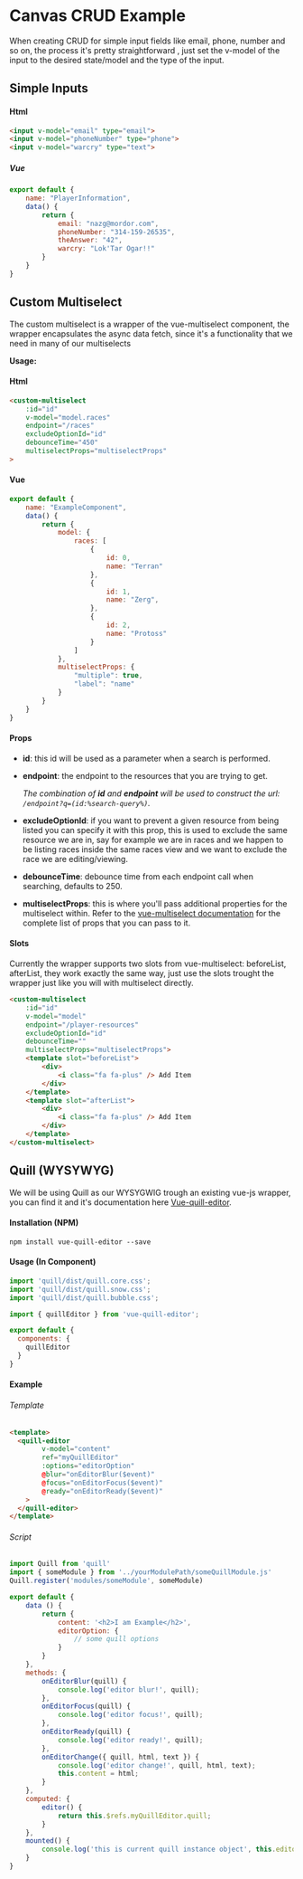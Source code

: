 # Canvas CRUD Example

When creating CRUD for simple input fields like email, phone, number and so on, the process it's pretty straightforward
, just set the v-model of the input to the desired state/model and the type of the input.

## Simple Inputs

#### Html

```html
<input v-model="email" type="email">
<input v-model="phoneNumber" type="phone">
<input v-model="warcry" type="text">
```

##### Vue

```js
export default {
    name: "PlayerInformation",
    data() {
        return {
            email: "nazg@mordor.com",
            phoneNumber: "314-159-26535",
            theAnswer: "42",
            warcry: "Lok'Tar Ogar!!"
        }
    }
}
```

## Custom Multiselect

The custom multiselect is a wrapper of the vue-multiselect component, the wrapper encapsulates the async data fetch, since it's a functionality that we need in many
of our multiselects

**Usage:**

#### Html
```html
<custom-multiselect
    :id="id"
    v-model="model.races"
    endpoint="/races"
    excludeOptionId="id"
    debounceTime="450"
    multiselectProps="multiselectProps"
>
```

#### Vue
```js
export default {
    name: "ExampleComponent",
    data() {
        return {
            model: {
                races: [
                    {
                        id: 0,
                        name: "Terran"
                    },
                    {
                        id: 1,
                        name: "Zerg",
                    },
                    {
                        id: 2,
                        name: "Protoss"
                    }
                ]
            },
            multiselectProps: {
                "multiple": true,
                "label": "name"
            }
        }
    }
}
```

#### Props

- **id**: this id will be used as a parameter when a search is performed.
- **endpoint**: the endpoint to the resources that you are trying to get.

    *The combination of **id** and **endpoint** will be used to construct the url: `/endpoint?q=(id:%search-query%)`.*

- **excludeOptionId**: if you want to prevent a given resource from being listed you can specify it with this prop, this is used to exclude the same resource we are in, say for example we are in races and we happen to be listing races inside the same races view and we want to exclude the race we are editing/viewing.
- **debounceTime**: debounce time from each endpoint call when searching, defaults to 250.
- **multiselectProps**: this is where you'll pass additional properties for the multiselect within. Refer to the [vue-multiselect documentation](https://vue-multiselect.js.org) for the complete list of props that you can pass to it.

#### Slots

Currently the wrapper supports two slots from vue-multiselect: beforeList, afterList, they work exactly the same way,
just use the slots trought the wrapper just like you will with multiselect directly.

```html
<custom-multiselect
    :id="id"
    v-model="model"
    endpoint="/player-resources"
    excludeOptionId="id"
    debounceTime=""
    multiselectProps="multiselectProps">
    <template slot="beforeList">
        <div>
            <i class="fa fa-plus" /> Add Item
        </div>
    </template>
    <template slot="afterList">
        <div>
            <i class="fa fa-plus" /> Add Item
        </div>
    </template>
</custom-multiselect>
```


## Quill (WYSYWYG)

We will be using Quill as our WYSYGWIG trough an existing vue-js wrapper, you can find it and it's documentation here [Vue-quill-editor](https://github.com/surmon-china/vue-quill-editor).

#### Installation (NPM)
```
npm install vue-quill-editor --save
```

#### Usage (In Component)

``` js
import 'quill/dist/quill.core.css';
import 'quill/dist/quill.snow.css';
import 'quill/dist/quill.bubble.css';

import { quillEditor } from 'vue-quill-editor';

export default {
  components: {
    quillEditor
  }
}
```

#### Example

###### Template
```html
<template>
  <quill-editor
        v-model="content"
        ref="myQuillEditor"
        :options="editorOption"
        @blur="onEditorBlur($event)"
        @focus="onEditorFocus($event)"
        @ready="onEditorReady($event)"
    >
  </quill-editor>
</template>
```

###### Script
``` js
import Quill from 'quill'
import { someModule } from '../yourModulePath/someQuillModule.js'
Quill.register('modules/someModule', someModule)

export default {
    data () {
        return {
            content: '<h2>I am Example</h2>',
            editorOption: {
                // some quill options
            }
        }
    },
    methods: {
        onEditorBlur(quill) {
            console.log('editor blur!', quill);
        },
        onEditorFocus(quill) {
            console.log('editor focus!', quill);
        },
        onEditorReady(quill) {
            console.log('editor ready!', quill);
        },
        onEditorChange({ quill, html, text }) {
            console.log('editor change!', quill, html, text);
            this.content = html;
        }
    },
    computed: {
        editor() {
            return this.$refs.myQuillEditor.quill;
        }
    },
    mounted() {
        console.log('this is current quill instance object', this.editor);
    }
}
```
